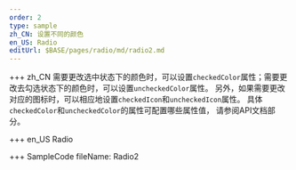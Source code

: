 ```yaml
--- 
order: 2
type: sample
zh_CN: 设置不同的颜色
en_US: Radio
editUrl: $BASE/pages/radio/md/radio2.md
---
```


+++ zh_CN
需要更改选中状态下的颜色时，可以设置<Code>checkedColor</Code>属性；需要更改去勾选状态下的颜色时，可以设置<Code>uncheckedColor</Code>属性。
   另外，如果需要更改对应的图标时，可以相应地设置<Code>checkedIcon</Code>和<Code>uncheckedIcon</Code>属性。
具体<Code>checkedColor</Code>和<Code>uncheckedColor</Code>的属性可配置哪些属性值， 请参阅API文档部分。

+++ en_US
Radio

+++ SampleCode
fileName: Radio2
